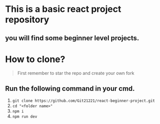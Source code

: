 # This is a basic react project repository
## you will find some beginner level projects.
# How to clone?
> First remember to star the repo and create your own fork
## Run the following command in your cmd.
1) ```git clone https://github.com/Git21221/react-beginner-project.git```
2) `cd "<folder name>"`
3) `npm i`
4) `npm run dev`